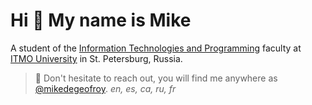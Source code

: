 # Hi 👋 My name is Mike

A student of the [Information Technologies and Programming](https://en.itmo.ru/en/faculty/7/Information_Technologies_and_Programming_Faculty.htm) faculty at [ITMO University](https://itmo.ru/) in St. Petersburg, Russia.

> 💌 Don't hesitate to reach out, you will find me anywhere as [@mikedegeofroy](https://t.me/mikedegeofroy). _en, es, ca, ru, fr_
